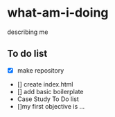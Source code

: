 # what-am-i-doing
describing me

## To do list
- [x] make repository
- [] create index.html
- [] add basic boilerplate
 - Case Study To Do list
  - []my first objective is ...
